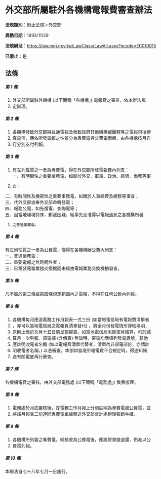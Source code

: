 # 外交部所屬駐外各機構電報費審查辦法

**法規類別**：廢止法規＞外交部

**異動日期**：1993/11/29  

**法規網址**：https://law.moj.gov.tw/LawClass/LawAll.aspx?pcode=E0010015

**已廢止**：是



## 法條
##### 第 1 條
1. 外交部所屬駐外機構 (以下簡稱「各機構」) 電報費之審查，依本辦法規
1. 定辦理。

##### 第 2 條
1. 各機構發致外交部與互通電報及發致政府其他機構或團體等之電報包括傳
1. 真電信，應依所發電報之性質分為專費電與公費電兩類，由各機構按月自
1. 行分別支付列報。

##### 第 3 條
1. 有左列性質之一者為專費電，得在外交部所發電報費內列支：  
一、有時間性之重要業務電，如關於外交、軍事、政治、經濟、僑務等事
1.     宜；  
二、有時間性及機密性之重要事務電，如關於人事經費及總務等事宜；  
三、代外交部或奉外交部命轉發電；  
四、報務公電，如先復電、查詢電等；  
五、因當地環境特殊，郵遞困難，經事先呈准得以電報通訊之各機構所發
1.     之普通業務電。

##### 第 4 條
有左列性質之一者為公費電，僅得在各機構辦公費內列支：  
一、普通業務電；  
二、重要電報之無時間性者；  
三、已租裝電報業務交換機而未經由電報業務交換機拍發者。  

##### 第 5 條
凡不屬於第三條或第四條規定範圍內之電報，不得在任何公款內列報。

##### 第 6 條
1. 各機構每月應造電務工作月報表一式三份 (如當地電信局有電報費清單者
1. ，亦可以當地電信局之電報費清單替代) ，將全月份發電情形詳細填明，
1. 原則上應於次月十五日前呈部審查，如當地電信局未能按月結算，可於結
1. 算月一次列報。部電欄 (含傳真) 無論明、密電均應填列發電專號，其他
1. 應註明收電者名稱 (如以電報費清單代替者，清單內非部電部份，亦請註
1. 明收電者名稱。) 以憑審查。本部如發現所報電費不合規定時，得通知補
1. 送有關電底再行審查。

##### 第 7 條
各機構電費之審核，由外交部電務處 (以下簡稱「電務處」) 負責辦理。

##### 第 8 條
1. 電務處於月底審核後，在電務工作月報上分別註明為專費電或公費電，並
1. 將該月報表二份連同專費電單據轉送外交部會計處辦理報銷手續。

##### 第 9 條
1. 各機構所列報之專費電，經核改為公費電後，應將原單據退還，仍准以公
1. 費電列報。

##### 第 10 條
本辦法自七十八年七月一日施行。


